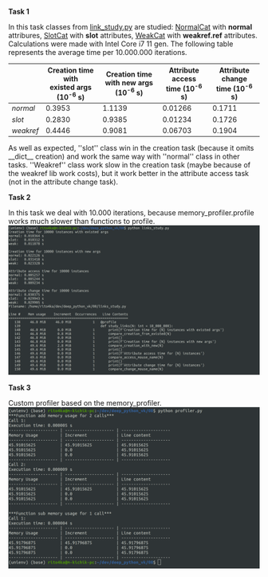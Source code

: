 **Task 1**

In this task classes from [link_study.py](https://github.com/m-kichik/deep_python_vk/blob/master/08/links_study.py) are studied:
[NormalCat](https://github.com/m-kichik/deep_python_vk/blob/master/08/links_study.py#L16) with **normal** attribures,
[SlotCat](https://github.com/m-kichik/deep_python_vk/blob/master/08/links_study.py#L22) with **slot** attributes,
[WeakCat](https://github.com/m-kichik/deep_python_vk/blob/master/08/links_study.py#L30) with **weakref.ref** attributes.
Calculations were made with Intel Core i7 11 gen. The following table represents the average time per 10.000.000 iterations.

|           | Creation time with<br>existed args (10<sup>-6</sup> s) | Creation time<br>with new args (10<sup>-6</sup> s) | Attribute access<br>time (10<sup>-6</sup> s) | Attribute change<br>time (10<sup>-6</sup> s) |
|-----------|----------------------------------------|------------------------------------|------------------------------|------------------------------|
| *normal*  | 0.3953                                  | 1.1139                             | 0.01266                       | 0.1711                        |
| *slot*    | 0.2830                                  | 0.9385                              | 0.01234                       | 0.1726                        |
| *weakref* | 0.4446                                  | 0.9081                              | 0.06703                       | 0.1904                        |

As well as expected, ''slot'' class win in the creation task (because it omits \_\_dict\_\_ creation) and work the same way
with ''normal'' class in other tasks. ''Weakref'' class work slow in the creation task (maybe because of the weakref lib work costs),
but it work better in the attribute access task (not in the attribute change task).

**Task 2**

In this task we deal with 10.000 iterations, because memory_profiler.profile works much slower than functions to profile.
![task2_image](media/cats.png)

**Task 3**

Custom profiler based on the memory_profiler.
![task3_image](media/profiler.png)
